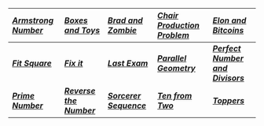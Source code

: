 | _[Armstrong Number](Solution/Armstrong_Number.py)_ | _[Boxes and Toys](Solution/Boxes_and_Toys.py)_ |  _[Brad and Zombie](Solution/Brad_and_Zombie.py)_ | _[Chair Production Problem](Solution/Chair_Production_Problem.py)_ | _[Elon and Bitcoins](Solution/Elon_and_Bitcoins.py)_ |  
|:--------- |:----------------|:------------|:-------------|:---|
| **_[Fit Square](Solution/Fit_Square.py)_** | **_[Fix it](Solution/Fix_it.py)_** |**_[Last Exam](Solution/Last_Exam.py)_** | **_[Parallel Geometry](Solution/Parallel_Geometry.py)_** |**_[Perfect Number and Divisors](Solution/Perfect_Number_and_Divisors.py)_** |  
| **_[Prime Number](Solution/Prime_Number.py)_** | **_[Reverse the Number](Solution/Reverse_the_Number.py)_** | **_[Sorcerer Sequence](Solution/Sorcerer_Sequence.py)_** | **_[Ten from Two](Solution/Ten_from_Two.py)_** | **_[Toppers](Solution/Toppers.py)_** |

